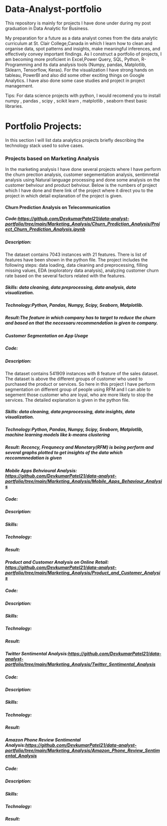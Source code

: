 # Data-Analyst-portfolio
This repository is mainly for projects I have done under during my post graduation in Data Analytic for Business.

My preparation for a future as a data analyst comes from the data analytic curriculum at St. Clair College,Canada in  which I learn how to clean and organise data, spot patterns and insights, make meaningful inferences, and effectively convey important findings. As I construct a portfolio of projects, I am becoming more proficient in Excel,Power Query, SQL, Python, R-Programming and its data analysis tools (Numpy, pandas, Matplotlib, Sklearn, Tensorflow, Keras). For the visualization I have strong hands on tableau, PowerBI and also did some other exciting things on Google Analytics. I have also done some case studies and project in project management.

Tips: For data science projects with python, I would recomend you to install numpy , pandas , scipy , scikit learn , matplotlib , seaborn thest basic libraries.

# Portfolio Projects:
In this section I will list data analytics projects briefly describing the technology stack used to solve cases.
### Projects based on Marketing Analysis 
In the marketing analysis I have done several projects where I have perform the churn prection analysis, customer segementation analysis, sentimnetal analysis using Natural language processing and done some analysis on the customer behviour and product behviour. 
Below is the numbers of project which I have done and there link of the project where it direct you to the project in which detail explanation of the project is given.

#### Churn Prediction Analysis on Telecommunication
##### Code:https://github.com/DevkumarPatel21/data-analyst-portfolio/tree/main/Marketing_Analysis/Churn_Prediction_Analysis/Project_Churn_Prediction_Analysis.ipynb
##### Description: 
The dataset contains 7043 instances with 21 features. There is list of features have been shown in the python file. The project includes the following steps: data loading, data cleaning and preprocessing, filling missing values, EDA (exploratory data analysis), analyzing customer churn rate based on the several factors related with the features.
##### Skills: data cleaning, data preprocessing, data analysis, data visualization.
##### Technology:Python, Pandas, Numpy, Scipy, Seaborn, Matplotlib.
##### Result:The feature in which company has to target to reduce the churn and based on that the necessaru recommendation is given to company.

##### Customer Segmentation on App Usage
##### Code:
##### Description:
The dataset contains 541909 instances with 8 feature of the sales dataset. The dataset is above the different groups of customer who used to purchased the product or services. So here in this project I have perform segmentation on different group of people using RFM and I can able to segement those customer who are loyal, who are more likely to stop the services. The detailed explanation is given in the python file.
##### Skills: data cleaning, data preprocessing, data insights, data visualization.
##### Technology:Python, Pandas, Numpy, Scipy, Seaborn, Matplotlib, machine learning models like k-means clustering 
##### Result: Recency, Frequnecy and Monetary(RFM) is being perform and several graphs plotted to get insights of the data which reccommnedation is given

##### Mobile Apps Behvioural Analysis: https://github.com/DevkumarPatel21/data-analyst-portfolio/tree/main/Marketing_Analysis/Mobile_Apps_Behaviour_Analysis
##### Code:
##### Description:
##### Skills: 
##### Technology:
##### Result:
##### Product and Customer Analysis on Online Retail: https://github.com/DevkumarPatel21/data-analyst-portfolio/tree/main/Marketing_Analysis/Product_and_Customer_Analysis
##### Code:
##### Description:
##### Skills: 
##### Technology:
##### Result:
##### Twitter Sentimental Analysis:https://github.com/DevkumarPatel21/data-analyst-portfolio/tree/main/Marketing_Analysis/Twitter_Sentimental_Analysis
##### Code:
##### Description:
##### Skills: 
##### Technology:
##### Result:
##### Amazon Phone Review Sentimental Analysis:https://github.com/DevkumarPatel21/data-analyst-portfolio/tree/main/Marketing_Analysis/Amazon_Phone_Review_Sentimental_Analysis
##### Code:
##### Description:
##### Skills: 
##### Technology:
##### Result:
